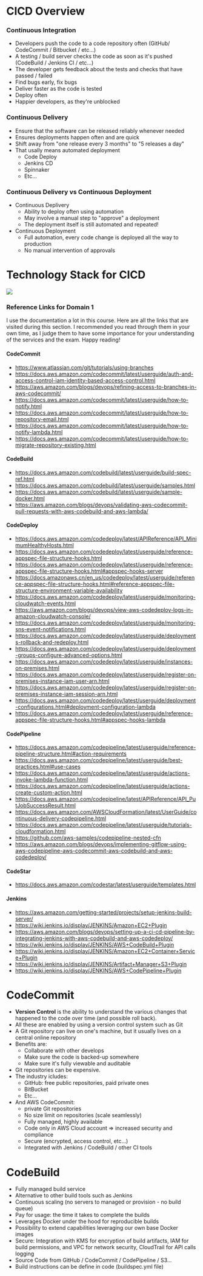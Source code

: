 # CICD Overview

### Continuous Integration
- Developers push the code to a code repository often (GitHub/ CodeCommit / Bitbucket / etc...)
- A testing / build server checks the code as soon as it's pushed (CodeBuild / Jenkins CI / etc...)
- The developer gets feedback about the tests and checks that have passed / failed
- Find bugs early, fix bugs
- Deliver faster as the code is tested
- Deploy often
- Happier developers, as they're unblocked

### Continuous Delivery
- Ensure that the software can be released reliably whenever needed
- Ensures deployments happen often and are quick
- Shift away from "one release every 3 months" to "5 releases a day"
- That usally means automated deployment
   - Code Deploy
   - Jenkins CD
   - Spinnaker
   - Etc...

### Continuous Delivery vs Continuous Deployment
- Continuous Deplivery
   - Ability to deploy often using automation
   - May involve a manual step to "approve" a deployment
   - The deployment itself is still automated and repeated!
- Continuous Deployment
   - Full automation, every code change is deployed all the way to production
   - No manual intervention of approvals

# Technology Stack for CICD
<img src="https://user-images.githubusercontent.com/86287920/185820779-e7e8553a-e8a3-4ddd-a8e6-bbffcfeae22a.PNG">

### Reference Links for Domain 1
I use the documentation a lot in this course. Here are all the links that are visited during this section. I recommended you read through them in your own time, as I judge them to have some importance for your understanding of the services and the exam. Happy reading!
#### CodeCommit
- https://www.atlassian.com/git/tutorials/using-branches
- https://docs.aws.amazon.com/codecommit/latest/userguide/auth-and-access-control-iam-identity-based-access-control.html
- https://aws.amazon.com/blogs/devops/refining-access-to-branches-in-aws-codecommit/
- https://docs.aws.amazon.com/codecommit/latest/userguide/how-to-notify.html
- https://docs.aws.amazon.com/codecommit/latest/userguide/how-to-repository-email.html
- https://docs.aws.amazon.com/codecommit/latest/userguide/how-to-notify-lambda.html
- https://docs.aws.amazon.com/codecommit/latest/userguide/how-to-migrate-repository-existing.html
#### CodeBuild
- https://docs.aws.amazon.com/codebuild/latest/userguide/build-spec-ref.html
- https://docs.aws.amazon.com/codebuild/latest/userguide/samples.html
- https://docs.aws.amazon.com/codebuild/latest/userguide/sample-docker.html
- https://aws.amazon.com/blogs/devops/validating-aws-codecommit-pull-requests-with-aws-codebuild-and-aws-lambda/
#### CodeDeploy
- https://docs.aws.amazon.com/codedeploy/latest/APIReference/API_MinimumHealthyHosts.html
- https://docs.aws.amazon.com/codedeploy/latest/userguide/reference-appspec-file-structure-hooks.html
- https://docs.aws.amazon.com/codedeploy/latest/userguide/reference-appspec-file-structure-hooks.html#appspec-hooks-server
- https://docs.amazonaws.cn/en_us/codedeploy/latest/userguide/reference-appspec-file-structure-hooks.html#reference-appspec-file-structure-environment-variable-availability
- https://docs.aws.amazon.com/codedeploy/latest/userguide/monitoring-cloudwatch-events.html
- https://aws.amazon.com/blogs/devops/view-aws-codedeploy-logs-in-amazon-cloudwatch-console/
- https://docs.aws.amazon.com/codedeploy/latest/userguide/monitoring-sns-event-notifications.html
- https://docs.aws.amazon.com/codedeploy/latest/userguide/deployments-rollback-and-redeploy.html
- https://docs.aws.amazon.com/codedeploy/latest/userguide/deployment-groups-configure-advanced-options.html
- https://docs.aws.amazon.com/codedeploy/latest/userguide/instances-on-premises.html
- https://docs.aws.amazon.com/codedeploy/latest/userguide/register-on-premises-instance-iam-user-arn.html
- https://docs.aws.amazon.com/codedeploy/latest/userguide/register-on-premises-instance-iam-session-arn.html
- https://docs.aws.amazon.com/codedeploy/latest/userguide/deployment-configurations.html#deployment-configuration-lambda
- https://docs.aws.amazon.com/codedeploy/latest/userguide/reference-appspec-file-structure-hooks.html#appspec-hooks-lambda
#### CodePipeline
- https://docs.aws.amazon.com/codepipeline/latest/userguide/reference-pipeline-structure.html#action-requirements
- https://docs.aws.amazon.com/codepipeline/latest/userguide/best-practices.html#use-cases
- https://docs.aws.amazon.com/codepipeline/latest/userguide/actions-invoke-lambda-function.html
- https://docs.aws.amazon.com/codepipeline/latest/userguide/actions-create-custom-action.html
- https://docs.aws.amazon.com/codepipeline/latest/APIReference/API_PutJobSuccessResult.html
- https://docs.aws.amazon.com/AWSCloudFormation/latest/UserGuide/continuous-delivery-codepipeline.html
- https://docs.aws.amazon.com/codepipeline/latest/userguide/tutorials-cloudformation.html
- https://github.com/aws-samples/codepipeline-nested-cfn
- https://aws.amazon.com/blogs/devops/implementing-gitflow-using-aws-codepipeline-aws-codecommit-aws-codebuild-and-aws-codedeploy/
#### CodeStar
- https://docs.aws.amazon.com/codestar/latest/userguide/templates.html
#### Jenkins
- https://aws.amazon.com/getting-started/projects/setup-jenkins-build-server/
- https://wiki.jenkins.io/display/JENKINS/Amazon+EC2+Plugin
- https://aws.amazon.com/blogs/devops/setting-up-a-ci-cd-pipeline-by-integrating-jenkins-with-aws-codebuild-and-aws-codedeploy/
- https://wiki.jenkins.io/display/JENKINS/AWS+CodeBuild+Plugin
- https://wiki.jenkins.io/display/JENKINS/Amazon+EC2+Container+Service+Plugin
- https://wiki.jenkins.io/display/JENKINS/Artifact+Manager+S3+Plugin
- https://wiki.jenkins.io/display/JENKINS/AWS+CodePipeline+Plugin

# CodeCommit
- **Version Control** is the ability to understand the various changes that happened to the code over time (and possible roll back).
- All these are enabled by using a version control system such as Git
- A Git repository can live on one's machine, but it usually lives on a central online repository
- Benefits are:
   - Collaborate with other develops
   - Make sure the code is backed-up somewhere
   - Make sure it's fully viewable and auditable
- Git repositories can be expensive.
- The industry icludes:
   - GitHub: free public repositories, paid private ones
   - BitBucket
   - Etc...
- And AWS CodeCommit:
   - private Git repositories
   - No size limit on repositories (scale seamlessly)
   - Fully managed, highly available
   - Code only in AWS Cloud account => increased security and compliance
   - Secure (encrypted, access control, etc...)
   - Integrated with Jenkins / CodeBuild / other CI tools
 
# CodeBuild
- Fully managed build service
- Alternative to other build tools such as Jenkins
- Continuous scaling (no servers to managed or provision - no build queue)
- Pay for usage: the time it takes to complete the builds
- Leverages Docker under the hood for reproducible builds
- Possibility to extend capabilities leveraging our own base Docker images
- Secure: Integration with KMS for encryption of build artifacts, IAM for build permissions, and VPC for network security, CloudTrail for API calls logging
- Source Code from GitHub / CodeCommit / CodePipeline / S3...
- Build instructions can be define in code (buildspec.yml file)

